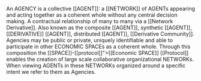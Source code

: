 An AGENCY is a collective [[AGENT]]: a [[NETWORK]] of AGENTs appearing and acting together as a coherent whole without any central decision making. A contractual relationship of many to many via a [[Network Derivative]]. Also known as the composite [[AGENT]], synthetic [[AGENT]], [[DERIVATIVE]] [[AGENT]], distributed [[AGENT]], [[Derivative Community]]. Agencies may be public or private, uniquely identifiable and able to participate in other ECONOMIC SPACEs as a coherent whole. Through this composition the [[SPACE]]-[[protocol]]">[[Economic SPACE]] [[Protocol]] enables the creation of large scale collaborative organizational NETWORKs. When viewing AGENTs in these NETWORKs organized around a specific intent we refer to them as Agencies.